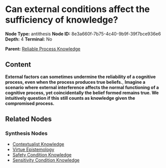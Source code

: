 # Can external conditions affect the sufficiency of knowledge?

**Node Type:** antithesis
**Node ID:** 8e3a660f-7b75-4c40-9b9f-39f7bce936e6
**Depth:** 4
**Terminal:** No

**Parent:** [Reliable Process Knowledge](reliable-process-knowledge-synthesis-59e048f3-4a6f-4aeb-87f0-3ff69e6a8020.md)

## Content

**External factors can sometimes undermine the reliability of a cognitive process, even when the process produces true beliefs.**, **Imagine a scenario where external interference affects the normal functioning of a cognitive process, yet coincidentally the belief formed remains true. We intuitively question if this still counts as knowledge given the compromised process.**

## Related Nodes

### Synthesis Nodes

- [Contextualist Knowledge](contextualist-knowledge-synthesis-7d560254-b050-4bfd-94d1-da254456ec86.md)
- [Virtue Epistemology](virtue-epistemology-synthesis-60ec64e3-ab90-405e-b5d0-812d817d4c8d.md)
- [Safety Condition Knowledge](safety-condition-knowledge-synthesis-46b3b97b-2948-4fb6-957c-4eb2f0a399f8.md)
- [Sensitivity Condition Knowledge](sensitivity-condition-knowledge-synthesis-f74f9f30-b586-4d99-941c-f6b52c50bd6e.md)
